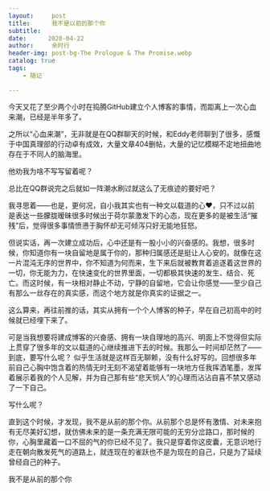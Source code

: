 ```yaml
---
layout:     post
title:      我不是以前的那个你
subtitle:    
date:      2020-04-22
author:     余时行
header-img: post-bg-The Prologue & The Promise.webp
catalog: true
tags:
    - 随记

---
```


​	今天又花了至少两个小时在捣腾GitHub建立个人博客的事情，而距离上一次心血来潮，已经是半年多了。

之所以“心血来潮”，无非就是在QQ群聊天的时候，和Eddy老师聊到了很多，感慨于中国真理部的行动卓有成效，大量文章404删帖，大量的记忆模糊不定地扭曲地存在于不同人的脑海里。

他劝我为啥不写写留着呢？

总比在QQ群说完之后就如一阵潮水刷过就这么了无痕迹的要好吧？

我寻思着——也是，更何况，自小我其实也有一种文以载道的心❤，只不过以前是表达一些朦胧暧昧很多时候出于荷尔蒙激发下的心态，现在更多的是被生活“摧残”后，觉得很多事情愤懑于胸怀却无可倾泻只好无能地狂怒。

但说实话，再一次建立成功后，心中还是有一股小小的兴奋感的。我想，很多时候，你知道你有一块自留地是属于你的，那种归属感还是挺让人心安的。就像在这一片混沌无序的世界中，你不知道为何而来，生下来后就被教育着追逐着这世界的一切，你无能为力，在快速变化的世界里面，一切都极其快速的发生、结合、死亡。而这时候，有一块相对静止不动，宁静的自留地，它会让你感觉——至少自己有那么一丝存在的真实感，而这个地方就是你真实的证据之一。

这么算来，再往前推的话，其实从拥有一个个人博客的种子，早在自己初高中的时候就已经埋下来了。

可是当我想要将建成博客的兴奋感、拥有一块自理地的高兴、明面上不觉得但实际上贯穿了很多年的文以载道的心继续推进下去的时候。我那么一时间却茫然了——到底，要写什么呢？ 似乎生活就是这样百无聊赖，没有什么好写的。回想很多年前自己心胸中饱含着的热情无时无刻不渴望着能够有一块地方任我挥洒笔墨，发挥着展示着我的个人见解，并为自己那有些“悲天悯人”的心理而沾沾自喜不禁又感动了一下自己。

写什么呢？

直到这个时候，才发现，我不是从前的那个你。从前那个总是怀有激情、对未来抱有无尽美好幻想，就仿佛未来的是一条充满无限可能的无穷分岔路口，那时候的你，心胸里藏着一口不屈的气的你已经不见了。我只是穿着你这皮囊，无意识地行走在朝向散发死气的道路上，就连现在的雀跃也不是为现在的自己，只是为了延续曾经自己的种子。

我不是从前的那个你

